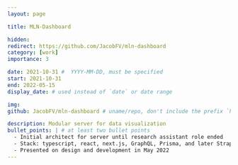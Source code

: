 ```yaml
---
layout: page

title: MLN-Dashboard

hidden:
redirect: https://github.com/JacobFV/mln-dashboard
category: [work]
importance: 3

date: 2021-10-31 #  YYYY-MM-DD, must be specified
start: 2021-10-31
end: 2022-05-15
display_date: # used instead of `date` or date range

img:
github: JacobFV/mln-dashboard # uname/repo, don't include the prefix `https://github.com/`

description: Modular server for data visualization
bullet_points: | # at least two bullet points
  - Initial architect for server until research assistant role ended
  - Stack: typescript, react, next.js, GraphQL, Prisma, and later Strapi
  - Presented on design and development in May 2022
---
```

